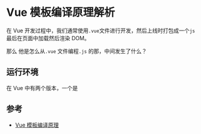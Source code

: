 # Vue 模板编译原理解析

在 Vue 开发过程中，我们通常使用`.vue`文件进行开发，然后上线时打包成一个`js`最后在页面中加载然后渲染 DOM。

那么 他是怎么从`.vue` 文件编程`.js` 的那，中间发生了什么？

## 运行环境

在 Vue 中有两个版本，一个是

## 参考

- [Vue 模板编译原理](https://juejin.cn/post/6863241580753616903)
